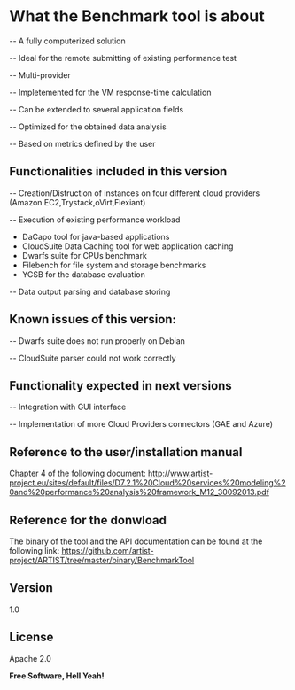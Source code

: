 What the Benchmark tool is about
==================


-- A fully computerized solution
 	
-- Ideal for the remote submitting of existing performance test
 
-- Multi-provider
	
-- Impletemented for the VM response-time calculation
 	
-- Can be extended to several application fields

-- Optimized for the obtained data analysis
 	
-- Based on metrics defined by the user


Functionalities included in this version
----

-- 	Creation/Distruction of instances on four different cloud providers (Amazon EC2,Trystack,oVirt,Flexiant)

-- Execution of existing performance workload
- DaCapo tool for java-based applications
- CloudSuite Data Caching tool for web application caching
- Dwarfs suite for CPUs benchmark
- Filebench for file system and storage benchmarks
- YCSB for the database evaluation
    
-- Data output parsing and database storing 


Known issues of this version:
----
-- Dwarfs suite does not run properly on Debian

-- CloudSuite parser could not work correctly



Functionality expected in next versions
----
-- Integration with GUI interface

-- Implementation of more Cloud Providers connectors (GAE and Azure)

Reference to the user/installation manual
----
Chapter 4 of the following document: http://www.artist-project.eu/sites/default/files/D7.2.1%20Cloud%20services%20modeling%20and%20performance%20analysis%20framework_M12_30092013.pdf

Reference for the donwload
----
The binary of the tool and the API documentation can be found at the following link:
https://github.com/artist-project/ARTIST/tree/master/binary/BenchmarkTool

Version
----

1.0

License
----

Apache 2.0


**Free Software, Hell Yeah!**

